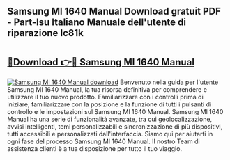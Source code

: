 ## Samsung Ml 1640 Manual Download gratuit PDF - Part-lsu Italiano Manuale dell'utente di riparazione Ic81k

# <h2><a href="http://dfddpv.blite.top/?on=Samsung+Ml+1640+Manual">🔗Download 👉🔴 Samsung Ml 1640 Manual</a></h2>

[![Samsung Ml 1640 Manual download](https://i.imgur.com/lujVjoI.png)](http://dfddpv.blite.top/?on=Samsung+Ml+1640+Manual)
Benvenuto nella guida per l'utente Samsung Ml 1640 Manual, la tua risorsa definitiva per comprendere e utilizzare il tuo nuovo prodotto. Familiarizzare con i controlli prima di iniziare, familiarizzare con la posizione e la funzione di tutti i pulsanti di controllo e le impostazioni sul Samsung Ml 1640 Manual. Samsung Ml 1640 Manual ha una serie di funzionalità avanzate, tra cui geolocalizzazione, avvisi intelligenti, temi personalizzabili e sincronizzazione di più dispositivi, tutti accessibili e personalizzati dall'interfaccia. Siamo qui per aiutarti in ogni fase del processo Samsung Ml 1640 Manual. Il nostro Team di assistenza clienti è a tua disposizione per tutto il tuo viaggio.
